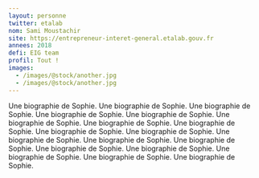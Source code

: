 ```yaml
---
layout: personne
twitter: etalab
nom: Sami Moustachir
site: https://entrepreneur-interet-general.etalab.gouv.fr
annees: 2018
defi: EIG team
profil: Tout !
images:
  - /images/@stock/another.jpg
  - /images/@stock/another.jpg
---
```


Une biographie de Sophie.  Une biographie de Sophie.  Une biographie
de Sophie.  Une biographie de Sophie.  Une biographie de Sophie.  Une
biographie de Sophie.  Une biographie de Sophie.  Une biographie de
Sophie.  Une biographie de Sophie.  Une biographie de Sophie.  Une
biographie de Sophie.  Une biographie de Sophie.  Une biographie de
Sophie.  Une biographie de Sophie.  Une biographie de Sophie.  Une
biographie de Sophie.  Une biographie de Sophie.  Une biographie de
Sophie.
